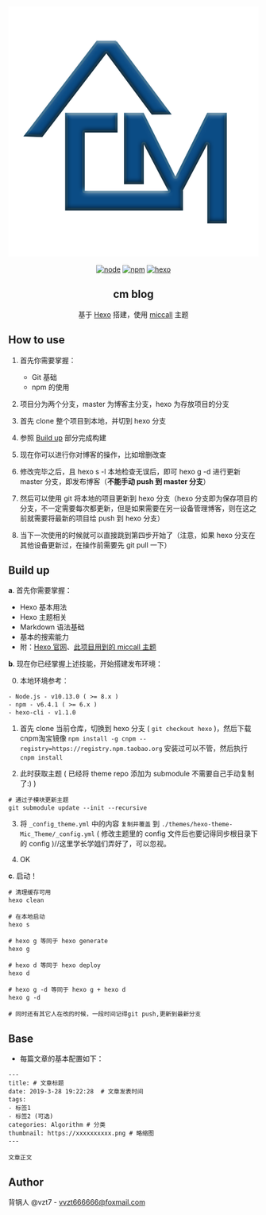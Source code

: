 
<p align="center"><img src="./imgs/logo.png" alt="logo"></p>

<p align="center"><a href="https://nodejs.org/"><img src="https://img.shields.io/badge/node-10.13.0-brightgreen.svg" alt="node"></a> <a href="https://www.npmjs.com/"><img src="https://img.shields.io/badge/npm-6.4.1-brightgreen.svg" alt="npm"></a> <a href="https://hexo.io"><img src="https://img.shields.io/badge/hexo--cli-1.1.0-blue.svg" alt="hexo"></a></p>

<h2 align="center">cm blog</h2>

<p align="center">基于 <a href="https://hexo.io/">Hexo</a> 搭建，使用 <a href="https://github.com/miccall/hexo-theme-Mic_Theme">miccall</a> 主题</p>


## How to use

1. 首先你需要掌握：
   
   - Git 基础
   - npm 的使用
  
   
2. 项目分为两个分支，master 为博客主分支，hexo 为存放项目的分支

3. 首先 clone 整个项目到本地，并切到 hexo 分支

4. 参照 [Build up](#build-up) 部分完成构建

5. 现在你可以进行你对博客的操作，比如增删改查

6. 修改完毕之后，且 hexo s -l 本地检查无误后，即可 hexo g -d 进行更新 master 分支，即发布博客（**不能手动 push 到 master 分支**）

7. 然后可以使用 git 将本地的项目更新到 hexo 分支（hexo 分支即为保存项目的分支，不一定需要每次都更新，但是如果需要在另一设备管理博客，则在这之前就需要将最新的项目给 push 到 hexo 分支）

8. 当下一次使用的时候就可以直接跳到第四步开始了（注意，如果 hexo 分支在其他设备更新过，在操作前需要先 git pull 一下）


## Build up

**a**. 首先你需要掌握：

  - Hexo 基本用法
  - Hexo 主题相关
  - Markdown 语法基础
  - 基本的搜索能力
  - 附：[Hexo 官网](https://hexo.io/zh-cn/)、[此项目用到的 miccall 主题](https://github.com/miccall/hexo-theme-Mic_Theme)


**b**. 现在你已经掌握上述技能，开始搭建发布环境：

  0. 本地环境参考：

    - Node.js - v10.13.0 ( >= 8.x )
    - npm - v6.4.1 ( >= 6.x )
    - hexo-cli - v1.1.0

  1. 首先 clone 当前仓库，切换到 hexo 分支 ( ```git checkout hexo``` )，然后下载cnpm淘宝镜像 ```npm install -g cnpm --registry=https://registry.npm.taobao.org``` 安装过可以不管，然后执行 ```cnpm install```

  2. 此时获取主题 ( 已经将 theme repo 添加为 submodule 不需要自己手动复制了:) )
  ```
  # 通过子模块更新主题
  git submodule update --init --recursive
  ```

  3. 将 ```_config_theme.yml``` 中的内容 `复制并覆盖` 到 ```./themes/hexo-theme-Mic_Theme/_config.yml```  ( 修改主题里的 config 文件后也要记得同步根目录下的 config )//这里学长学姐们弄好了，可以忽视。

  4. OK

**c**. 启动！

```
# 清理缓存可用
hexo clean

# 在本地启动
hexo s

# hexo g 等同于 hexo generate
hexo g

# hexo d 等同于 hexo deploy
hexo d

# hexo g -d 等同于 hexo g + hexo d
hexo g -d

# 同时还有其它人在改的时候，一段时间记得git push,更新到最新分支
```



## Base

- 每篇文章的基本配置如下：
```
---
title: # 文章标题  
date: 2019-3-28 19:22:28  # 文章发表时间
tags:
- 标签1
- 标签2 (可选)
categories: Algorithm # 分类
thumbnail: https://xxxxxxxxxx.png # 略缩图
---

文章正文
```


## Author

背锅人 @vzt7 - [vvzt666666@foxmail.com](mailto://vvzt666666@foxmail.com)
